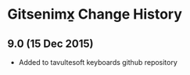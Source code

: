 Gitsenimx̱ Change History
============================

9.0 (15 Dec 2015)
-----------------

* Added to tavultesoft keyboards github repository
